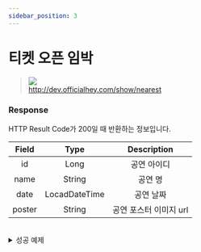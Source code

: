 ```yaml
---
sidebar_position: 3
---
```


# 티켓 오픈 임박


> ![](https://img.shields.io/static/v1?label=&message=GET&color=blue) <br/>
> http://dev.officialhey.com/show/nearest




### Response

HTTP Result Code가 200일 때 반환하는 정보입니다.


| Field  |     Type      |  Description   |   
|:------:|:-------------:|:--------------:|
|   id   |     Long      |     공연 아이디     | 
|  name  |    String     |      공연 명      |   
|  date  | LocadDateTime |     공연 날짜      |  
| poster |    String     | 공연 포스터 이미지 url |   

<br/>

  <details markdown="1">
  <summary>성공 예제</summary>

  ```
  {
  "ok": true,
  "data": [
    {
      "id": 1,
      "name": "show1",
      "date": "2024-04-03T19:00:00",
      "poster": "https://example.com/image1.jpg"
    },
    {
      "id": 2,
      "name": "show2",
      "date": "2024-04-03T19:00:00",
      "poster": "https://example.com/image1.jpg"
    },
    {
      "id": 3,
      "name": "show3",
      "date": "2024-04-03T19:00:00",
      "poster": "https://example.com/image1.jpg"
    },
    {
      "id": 4,
      "name": "show4",
      "date": "2024-04-03T19:00:00",
      "poster": "https://example.com/image1.jpg"
    },
    {
      "id": 5,
      "name": "show5",
      "date": "2024-04-03T19:00:00",
      "poster": "https://example.com/image1.jpg"
    }
  ]
}
  ```
  </details>
<br/>